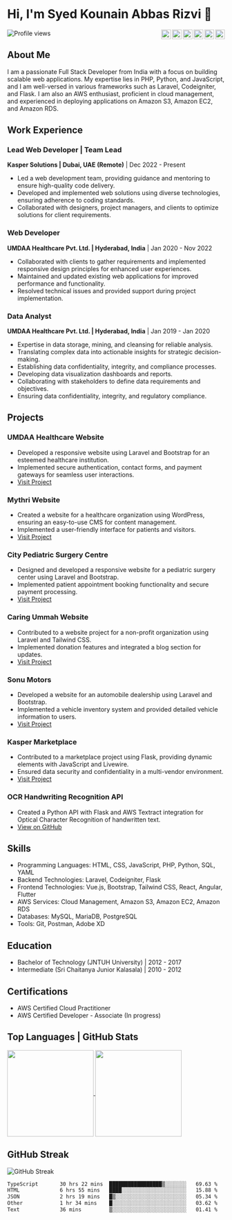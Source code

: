 # Hi, I'm Syed Kounain Abbas Rizvi 👋
<div>
  <img align="left" src="https://komarev.com/ghpvc/?username=abbasmashaddy72&label=Profile%20views&color=0e75b6&style=flat" alt="Profile views" />
</div>

<div align="right">
  <a href="https://codepen.io/abbasmashaddy72"><img align="right" alt="CodePen" width="22px" src="https://raw.githubusercontent.com/rahuldkjain/github-profile-readme-generator/master/src/images/icons/Social/codepen.svg" /></a>
  <a href="https://dev.to/abbasmashaddy72"><img align="right" alt="Dev.to" width="22px" src="https://raw.githubusercontent.com/rahuldkjain/github-profile-readme-generator/master/src/images/icons/Social/devto.svg" /></a>
  <a href="https://twitter.com/abbasmashaddy72"><img align="right" alt="Twitter" width="22px" src="https://raw.githubusercontent.com/rahuldkjain/github-profile-readme-generator/master/src/images/icons/Social/twitter.svg" /></a>
  <a href="https://linkedin.com/in/abbasmashaddy72"><img align="right" alt="LinkedIn" width="22px" src="https://raw.githubusercontent.com/rahuldkjain/github-profile-readme-generator/master/src/images/icons/Social/linked-in-alt.svg" /></a>
  <a href="https://stackoverflow.com/users/12481925/syed-kounain-abbas-rizvi"><img align="right" alt="Stack Overflow" width="22px" src="https://raw.githubusercontent.com/rahuldkjain/github-profile-readme-generator/master/src/images/icons/Social/stack-overflow.svg" /></a>
  <a href="mailto:abbasmashaddy72@gmail.com">
    <img align="right" alt="Gmail" width="22px" src="https://upload.wikimedia.org/wikipedia/commons/7/7e/Gmail_icon_%282020%29.svg" />
  </a>
</div>

<br />

## About Me

I am a passionate Full Stack Developer from India with a focus on building scalable web applications. My expertise lies in PHP, Python, and JavaScript, and I am well-versed in various frameworks such as Laravel, Codeigniter, and Flask. I am also an AWS enthusiast, proficient in cloud management, and experienced in deploying applications on Amazon S3, Amazon EC2, and Amazon RDS.

## Work Experience

### Lead Web Developer | Team Lead
**Kasper Solutions | Dubai, UAE (Remote)** | Dec 2022 - Present
- Led a web development team, providing guidance and mentoring to ensure high-quality code delivery.
- Developed and implemented web solutions using diverse technologies, ensuring adherence to coding standards.
- Collaborated with designers, project managers, and clients to optimize solutions for client requirements.

### Web Developer
**UMDAA Healthcare Pvt. Ltd. | Hyderabad, India** | Jan 2020 - Nov 2022
- Collaborated with clients to gather requirements and implemented responsive design principles for enhanced user experiences.
- Maintained and updated existing web applications for improved performance and functionality.
- Resolved technical issues and provided support during project implementation.

### Data Analyst
**UMDAA Healthcare Pvt. Ltd. | Hyderabad, India** | Jan 2019 - Jan 2020
- Expertise in data storage, mining, and cleansing for reliable analysis.
- Translating complex data into actionable insights for strategic decision-making.
- Establishing data confidentiality, integrity, and compliance processes.
- Developing data visualization dashboards and reports.
- Collaborating with stakeholders to define data requirements and objectives.
- Ensuring data confidentiality, integrity, and regulatory compliance.

## Projects

### UMDAA Healthcare Website
- Developed a responsive website using Laravel and Bootstrap for an esteemed healthcare institution.
- Implemented secure authentication, contact forms, and payment gateways for seamless user interactions.
- [Visit Project](https://umdaa.co)

### Mythri Website
- Created a website for a healthcare organization using WordPress, ensuring an easy-to-use CMS for content management.
- Implemented a user-friendly interface for patients and visitors.
- [Visit Project](https://mythrihospital.net)

### City Pediatric Surgery Centre
- Designed and developed a responsive website for a pediatric surgery center using Laravel and Bootstrap.
- Implemented patient appointment booking functionality and secure payment processing.
- [Visit Project](https://citypaediatricsurgerycentre.com)

### Caring Ummah Website
- Contributed to a website project for a non-profit organization using Laravel and Tailwind CSS.
- Implemented donation features and integrated a blog section for updates.
- [Visit Project](https://caringummah.org)

### Sonu Motors
- Developed a website for an automobile dealership using Laravel and Bootstrap.
- Implemented a vehicle inventory system and provided detailed vehicle information to users.
- [Visit Project](https://sonu-motors.com)

### Kasper Marketplace
- Contributed to a marketplace project using Flask, providing dynamic elements with JavaScript and Livewire.
- Ensured data security and confidentiality in a multi-vendor environment.
- [Visit Project](https://marketplace.kasperpro.com)

### OCR Handwriting Recognition API
- Created a Python API with Flask and AWS Textract integration for Optical Character Recognition of handwritten text.
- [View on GitHub](https://github.com/abbasmashaddy72/handwriting-ocr-api)

## Skills
- Programming Languages: HTML, CSS, JavaScript, PHP, Python, SQL, YAML
- Backend Technologies: Laravel, Codeigniter, Flask
- Frontend Technologies: Vue.js, Bootstrap, Tailwind CSS, React, Angular, Flutter
- AWS Services: Cloud Management, Amazon S3, Amazon EC2, Amazon RDS
- Databases: MySQL, MariaDB, PostgreSQL
- Tools: Git, Postman, Adobe XD

## Education
- Bachelor of Technology (JNTUH University) | 2012 - 2017
- Intermediate (Sri Chaitanya Junior Kalasala) | 2010 - 2012

## Certifications
- AWS Certified Cloud Practitioner
- AWS Certified Developer - Associate (In progress)

## Top Languages | GitHub Stats
<a href="https://github.com/anuraghazra/github-readme-stats">
  <img height=200 align="center" src="https://github-readme-stats.vercel.app/api?username=abbasmashaddy72&hide=stars,prs&show=discussions_started,discussions_answered&show_icons=true&rank_icon=github&include_all_commits=true" />
</a>
<a href="https://github.com/anuraghazra/convoychat">
  <img height=200 align="center" src="https://github-readme-stats.vercel.app/api/top-langs?username=abbasmashaddy72&layout=compact&langs_count=8&card_width=320" />
</a>

## GitHub Streak
![GitHub Streak](https://github-readme-streak-stats.herokuapp.com/?user=abbasmashaddy72)

<!--START_SECTION:waka-->

```txt
TypeScript       30 hrs 22 mins  █████████████████▒░░░░░░░   69.63 %
HTML             6 hrs 55 mins   ████░░░░░░░░░░░░░░░░░░░░░   15.88 %
JSON             2 hrs 19 mins   █▒░░░░░░░░░░░░░░░░░░░░░░░   05.34 %
Other            1 hr 34 mins    █░░░░░░░░░░░░░░░░░░░░░░░░   03.62 %
Text             36 mins         ▒░░░░░░░░░░░░░░░░░░░░░░░░   01.41 %
```

<!--END_SECTION:waka-->
